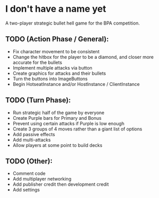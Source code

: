 # I don't have a name yet
A two-player strategic bullet hell game for the BPA competition.

## TODO (Action Phase / General):
 * Fix character movement to be consistent
 * Change the hitbox for the player to be a diamond, and closer more accurate for the bullets
 * Implement multiple attacks via button
 * Create graphics for attacks and their bullets
 * Turn the buttons into ImageButtons
 * Begin HotseatInstance and/or HostInstance / ClientInstance

## TODO (Turn Phase):
 * Run strategic half of the game by everyone
 * Create Purple bars for Primary and Bonus
 * Prevent using certain attacks if Purple is low enough
 * Create 3 groups of 4 moves rather than a giant list of options
 * Add passive effects
 * Add multi-attacks
 * Allow players at some point to build decks
 
## TODO (Other): 
 * Comment code
 * Add multiplayer networking
 * Add publisher credit then development credit
 * Add settings


